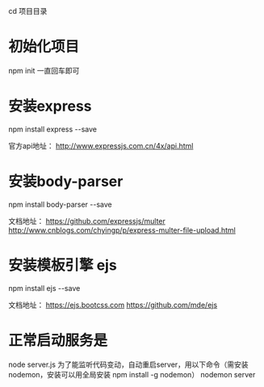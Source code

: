 
cd 项目目录

初始化项目
===============
npm init 一直回车即可


安装express
===============
npm install express --save

官方api地址：
http://www.expressjs.com.cn/4x/api.html



安装body-parser
===============
npm install body-parser --save

文档地址：
https://github.com/expressjs/multer
http://www.cnblogs.com/chyingp/p/express-multer-file-upload.html


安装模板引擎 ejs
===============
npm install ejs --save

文档地址：
https://ejs.bootcss.com
https://github.com/mde/ejs



正常启动服务是
===============
node server.js
为了能监听代码变动，自动重启server，用以下命令（需安装nodemon，安装可以用全局安装 npm install -g nodemon）
nodemon server






